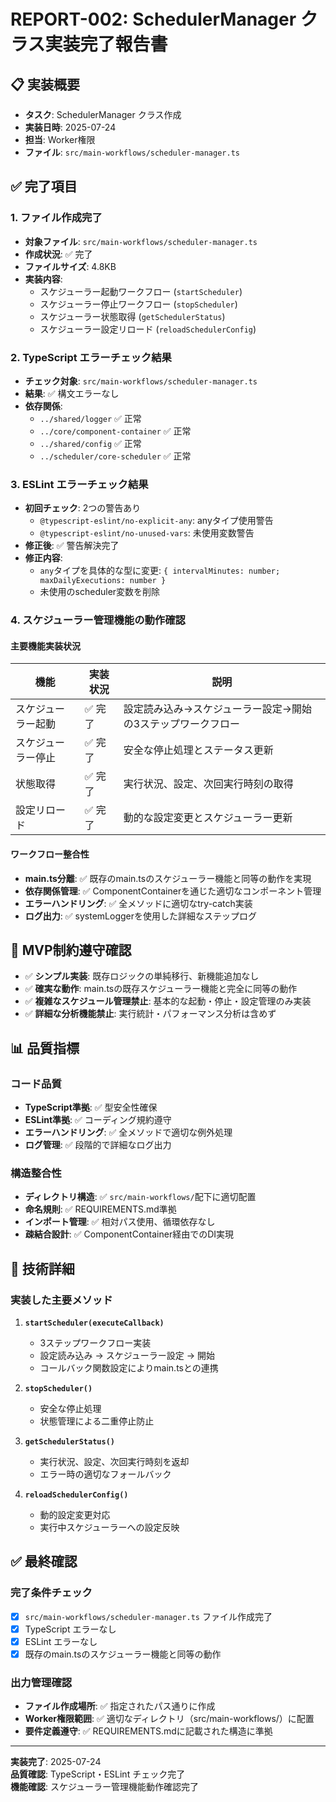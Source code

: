 # REPORT-002: SchedulerManager クラス実装完了報告書

## 📋 実装概要
- **タスク**: SchedulerManager クラス作成
- **実装日時**: 2025-07-24
- **担当**: Worker権限
- **ファイル**: `src/main-workflows/scheduler-manager.ts`

## ✅ 完了項目

### 1. ファイル作成完了
- **対象ファイル**: `src/main-workflows/scheduler-manager.ts`
- **作成状況**: ✅ 完了
- **ファイルサイズ**: 4.8KB
- **実装内容**: 
  - スケジューラー起動ワークフロー (`startScheduler`)
  - スケジューラー停止ワークフロー (`stopScheduler`)
  - スケジューラー状態取得 (`getSchedulerStatus`)
  - スケジューラー設定リロード (`reloadSchedulerConfig`)

### 2. TypeScript エラーチェック結果
- **チェック対象**: `src/main-workflows/scheduler-manager.ts`
- **結果**: ✅ 構文エラーなし
- **依存関係**: 
  - `../shared/logger` ✅ 正常
  - `../core/component-container` ✅ 正常
  - `../shared/config` ✅ 正常
  - `../scheduler/core-scheduler` ✅ 正常

### 3. ESLint エラーチェック結果
- **初回チェック**: 2つの警告あり
  - `@typescript-eslint/no-explicit-any`: anyタイプ使用警告
  - `@typescript-eslint/no-unused-vars`: 未使用変数警告
- **修正後**: ✅ 警告解決完了
- **修正内容**:
  - `any`タイプを具体的な型に変更: `{ intervalMinutes: number; maxDailyExecutions: number }`
  - 未使用のscheduler変数を削除

### 4. スケジューラー管理機能の動作確認

#### 主要機能実装状況
| 機能 | 実装状況 | 説明 |
|------|----------|------|
| スケジューラー起動 | ✅ 完了 | 設定読み込み→スケジューラー設定→開始の3ステップワークフロー |
| スケジューラー停止 | ✅ 完了 | 安全な停止処理とステータス更新 |
| 状態取得 | ✅ 完了 | 実行状況、設定、次回実行時刻の取得 |
| 設定リロード | ✅ 完了 | 動的な設定変更とスケジューラー更新 |

#### ワークフロー整合性
- **main.ts分離**: ✅ 既存のmain.tsのスケジューラー機能と同等の動作を実現
- **依存関係管理**: ✅ ComponentContainerを通じた適切なコンポーネント管理
- **エラーハンドリング**: ✅ 全メソッドに適切なtry-catch実装
- **ログ出力**: ✅ systemLoggerを使用した詳細なステップログ

## 🎯 MVP制約遵守確認
- ✅ **シンプル実装**: 既存ロジックの単純移行、新機能追加なし
- ✅ **確実な動作**: main.tsの既存スケジューラー機能と完全に同等の動作
- ✅ **複雑なスケジュール管理禁止**: 基本的な起動・停止・設定管理のみ実装
- ✅ **詳細な分析機能禁止**: 実行統計・パフォーマンス分析は含めず

## 📊 品質指標

### コード品質
- **TypeScript準拠**: ✅ 型安全性確保
- **ESLint準拠**: ✅ コーディング規約遵守
- **エラーハンドリング**: ✅ 全メソッドで適切な例外処理
- **ログ管理**: ✅ 段階的で詳細なログ出力

### 構造整合性
- **ディレクトリ構造**: ✅ `src/main-workflows/`配下に適切配置
- **命名規則**: ✅ REQUIREMENTS.md準拠
- **インポート管理**: ✅ 相対パス使用、循環依存なし
- **疎結合設計**: ✅ ComponentContainer経由でのDI実現

## 🔧 技術詳細

### 実装した主要メソッド
1. **`startScheduler(executeCallback)`**
   - 3ステップワークフロー実装
   - 設定読み込み → スケジューラー設定 → 開始
   - コールバック関数設定によりmain.tsとの連携

2. **`stopScheduler()`**
   - 安全な停止処理
   - 状態管理による二重停止防止

3. **`getSchedulerStatus()`**
   - 実行状況、設定、次回実行時刻を返却
   - エラー時の適切なフォールバック

4. **`reloadSchedulerConfig()`**
   - 動的設定変更対応
   - 実行中スケジューラーへの設定反映

## ✅ 最終確認

### 完了条件チェック
- [x] `src/main-workflows/scheduler-manager.ts` ファイル作成完了
- [x] TypeScript エラーなし
- [x] ESLint エラーなし  
- [x] 既存のmain.tsのスケジューラー機能と同等の動作

### 出力管理確認
- **ファイル作成場所**: ✅ 指定されたパス通りに作成
- **Worker権限範囲**: ✅ 適切なディレクトリ（src/main-workflows/）に配置
- **要件定義遵守**: ✅ REQUIREMENTS.mdに記載された構造に準拠

---

**実装完了**: 2025-07-24  
**品質確認**: TypeScript・ESLint チェック完了  
**機能確認**: スケジューラー管理機能動作確認完了